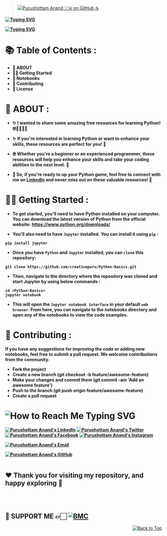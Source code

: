 > [![Purushottam Anand 🇮🇳 on GitHub ☕](https://github.com/creativepuru.png?size=100)](https://github.com/creativepuru "Purushottam Anand 🇮🇳 on GitHub ☕")

<b>

<p align="left">
<a href="https://github.com/creativepuru">
<img src="https://readme-typing-svg.demolab.com?font=Calibri&size=28&duration=1000&pause=100&multiline=true&width=500&height=100&lines=🐍+Python+Basics;👋🏻+Hi+I+am+Purushottam+👨‍💻" alt="Typing SVG" />
</a>
</p>

<a href="https://github.com/creativepuru">
<img src="https://readme-typing-svg.demolab.com?font=Calibri&size=28&duration=1000&pause=1000&multiline=true&width=700&height=150&lines=📚+This+is+my+very+first+Github+Repository;🚀+I+am+creating+this+Repository+on+April+11+2023;🤓+I+am+constantly+adding+new+contents.;💭+So+make+sure+to+check+back+often+🕙" alt="Typing SVG" />
</a>

# 📚 Table of Contents :
- 🔰 ABOUT
- 👨‍💻 Getting Started
- 📘 Notebooks
- 🤝 Contributing
- 📖 License

# 🔰 ABOUT :
- ✨ I wanted to share some amazing free resources for learning Python! 🤓👨‍🎓👩‍🎓

- ✨ If you're interested in learning Python or want to enhance your skills, these resources are perfect for you! 🚀

- 🤓 Whether you're a beginner or an experienced programmer, these resources will help you enhance your skills and take your coding abilities to the next level. 💪

- 💪 So, if you're ready to up your Python game, feel free to connect with me on [LinkedIn](https://www.linkedin.com/in/creativepuru "Purushottam Anand on Linkedin") and never miss out on these valuable resources! 🚀


# 👨‍💻 Getting Started :
- To get started, you'll need to have Python installed on your computer. You can download the latest version of Python from the official website: https://www.python.org/downloads/

- You'll also need to have `Jupyter` installed. You can install it using `pip` :
```
pip install jupyter
```
- Once you have `Python` and `Jupyter` installed, you can `clone` this repository:
```
git clone https://github.com/creativepuru/Python-Basics.git
```
- Then, navigate to the directory where the repository was cloned and start Jupyter by using below commands :
```
cd <Python-Basics>
jupyter notebook
```
- This will open the `Jupyter notebook interface` in your default `web browser`. From here, you can navigate to the notebooks directory and open any of the notebooks to view the code examples.


# 🤝 Contributing :
If you have any suggestions for improving the code or adding new notebooks, feel free to submit a pull request. We welcome contributions from the community.

- Fork the project
- Create a new branch (git checkout -b feature/awesome-feature)
- Make your changes and commit them (git commit -am 'Add an awesome feature')
- Push to the branch (git push origin feature/awesome-feature)
- Create a pull request


<h1> <img src="https://readme-typing-svg.demolab.com?font=Calibri&size=28&duration=2000&pause=1000&multiline=true&width=600&height=40&lines=📲+How+to+reach+me+-+Social+Links+💻+" alt="How to Reach Me Typing SVG" /> </h1>

[![Purushottam Anand's LinkedIn](https://img.shields.io/badge/-Linkedin-blue?style=flat-round&logo=linkedin)](https://openinapp.co/linkedinpuru "Purushottam Anand's LinkedIn Profile")    <!-- LinkedIn -->
[![Purushottam Anand's Twitter](https://img.shields.io/badge/-Twitter-white?style=flat-round&logo=twitter)](https://openinapp.co/twitterpuru "Purushottam Anand's Twitter Handle")               <!-- Twitter -->
[![Purushottam Anand's Facebook](https://img.shields.io/badge/-Facebook-white?style=flat-round&logo=facebook)](https://openinapp.co/fbpuru "Purushottam Anand's Facebook Profile")             <!-- Facebook -->
[![Purushottam Anand's Instagram](https://img.shields.io/badge/-Instagram-white?style=flat-round&logo=instagram)](https://openinapp.co/instapuru "Purushottam Anand's Instagram Profile")            <!-- Instagram -->

[![Purushottam Anand's Email](https://img.shields.io/badge/Gmail-use%20Desktop%20/%20Laptop%20to%20open%20Gmail-blue?style=social&logo=gmail)](https://openinapp.co/gmailpuru "Gmail - use Desktop / Laptop to open Gmail")

[![Purushottam Anand's GitHub](https://img.shields.io/badge/GitHub-❤️%20Sponsor%20me%20on%20GitHub-gr?style=for-the-badge&logo=github)](https://openinapp.co/githubpuru "Purushottam Anand's GitHub Page")
<br> </br>

## ❤️ Thank you for visiting my repository, and happy exploring 🤗
<br> </br>

## 🤝 SUPPORT ME 👉🏻 [![BMC](https://img.shields.io/badge/Buy%20Me%20a%20Coffee%20☕-%23FFDD00.svg?&style=for-the-badge&logo=buy-me-a-coffee&logoColor=black)](https://www.buymeacoffee.com/creativepuru)

</b>

<p align="right">
<a href="#top">
<img src="https://img.shields.io/static/v1?label&message=Back+to+Top&color=red&style=for-the-badge&logo" alt="Back to Top" /> </a> </p>
